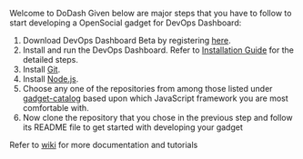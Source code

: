 Welcome to DoDash
Given below are major steps that you have to follow to start developing a OpenSocial gadget for DevOps Dashboard:
1. Download DevOps Dashboard Beta by registering [here](http://www.cccqcommunity.com/dashboard_beta.html).
2. Install and run the DevOps Dashboard. Refer to [Installation Guide](http://www.cccqcommunity.com/uploads/1/0/2/7/102707030/1.installation_guide.pdf) for the detailed steps.
3. Install [Git](https://git-scm.com/book/en/v2/Getting-Started-Installing-Git).
4. Install [Node.js](https://nodejs.org/en/download/).
5. Choose any one of the repositories from among those listed under [gadget-catalog](https://github.com/dodash/gadget-catalog) based upon which JavaScript framework you are most comfortable with.
6. Now clone the repository that you chose in the previous step and follow its README file to get started with developing your gadget

Refer to [wiki](https://github.com/dodash/dodash.github.io/wiki) for more documentation and tutorials
